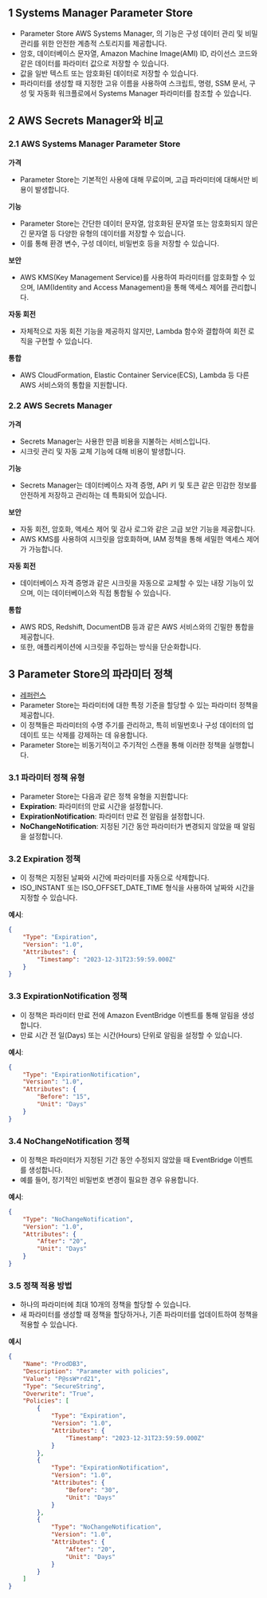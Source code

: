 ## 1 Systems Manager Parameter Store

- Parameter Store AWS Systems Manager, 의 기능은 구성 데이터 관리 및 비밀 관리를 위한 안전한 계층적 스토리지를 제공합니다.
- 암호, 데이터베이스 문자열, Amazon Machine Image(AMI) ID, 라이선스 코드와 같은 데이터를 파라미터 값으로 저장할 수 있습니다.
- 값을 일반 텍스트 또는 암호화된 데이터로 저장할 수 있습니다.
- 파라미터를 생성할 때 지정한 고유 이름을 사용하여 스크립트, 명령, SSM 문서, 구성 및 자동화 워크플로에서 Systems Manager 파라미터를 참조할 수 있습니다.



## 2 AWS Secrets Manager와 비교

### 2.1 AWS Systems Manager Parameter Store

**가격** 
- Parameter Store는 기본적인 사용에 대해 무료이며, 고급 파라미터에 대해서만 비용이 발생합니다.

**기능**
- Parameter Store는 간단한 데이터 문자열, 암호화된 문자열 또는 암호화되지 않은 긴 문자열 등 다양한 유형의 데이터를 저장할 수 있습니다. 
- 이를 통해 환경 변수, 구성 데이터, 비밀번호 등을 저장할 수 있습니다.

**보안**
- AWS KMS(Key Management Service)를 사용하여 파라미터를 암호화할 수 있으며, IAM(Identity and Access Management)을 통해 액세스 제어를 관리합니다.

**자동 회전**
- 자체적으로 자동 회전 기능을 제공하지 않지만, Lambda 함수와 결합하여 회전 로직을 구현할 수 있습니다.

**통합**
- AWS CloudFormation, Elastic Container Service(ECS), Lambda 등 다른 AWS 서비스와의 통합을 지원합니다.



### 2.2 AWS Secrets Manager

**가격**
- Secrets Manager는 사용한 만큼 비용을 지불하는 서비스입니다. 
- 시크릿 관리 및 자동 교체 기능에 대해 비용이 발생합니다.

**기능**
- Secrets Manager는 데이터베이스 자격 증명, API 키 및 토큰 같은 민감한 정보를 안전하게 저장하고 관리하는 데 특화되어 있습니다.

**보안**
- 자동 회전, 암호화, 액세스 제어 및 감사 로그와 같은 고급 보안 기능을 제공합니다. 
- AWS KMS를 사용하여 시크릿을 암호화하며, IAM 정책을 통해 세밀한 액세스 제어가 가능합니다.

**자동 회전**
- 데이터베이스 자격 증명과 같은 시크릿을 자동으로 교체할 수 있는 내장 기능이 있으며, 이는 데이터베이스와 직접 통합될 수 있습니다.

**통합**
- AWS RDS, Redshift, DocumentDB 등과 같은 AWS 서비스와의 긴밀한 통합을 제공합니다.
- 또한, 애플리케이션에 시크릿을 주입하는 방식을 단순화합니다.



## 3 Parameter Store의 파라미터 정책

- [레퍼런스](https://docs.aws.amazon.com/systems-manager/latest/userguide/parameter-store-policies.html)
- Parameter Store는 파라미터에 대한 특정 기준을 할당할 수 있는 파라미터 정책을 제공합니다.
- 이 정책들은 파라미터의 수명 주기를 관리하고, 특히 비밀번호나 구성 데이터의 업데이트 또는 삭제를 강제하는 데 유용합니다.
- Parameter Store는 비동기적이고 주기적인 스캔을 통해 이러한 정책을 실행합니다.



### 3.1 파라미터 정책 유형

- Parameter Store는 다음과 같은 정책 유형을 지원합니다:
- **Expiration**: 파라미터의 만료 시간을 설정합니다.
- **ExpirationNotification**: 파라미터 만료 전 알림을 설정합니다.
- **NoChangeNotification**: 지정된 기간 동안 파라미터가 변경되지 않았을 때 알림을 설정합니다.



### 3.2 Expiration 정책

- 이 정책은 지정된 날짜와 시간에 파라미터를 자동으로 삭제합니다.
- ISO_INSTANT 또는 ISO_OFFSET_DATE_TIME 형식을 사용하여 날짜와 시간을 지정할 수 있습니다.



**예시**:
```json
{
    "Type": "Expiration",
    "Version": "1.0",
    "Attributes": {
        "Timestamp": "2023-12-31T23:59:59.000Z"
    }
}
```



### 3.3 ExpirationNotification 정책

- 이 정책은 파라미터 만료 전에 Amazon EventBridge 이벤트를 통해 알림을 생성합니다.
- 만료 시간 전 일(Days) 또는 시간(Hours) 단위로 알림을 설정할 수 있습니다.



**예시**:

```json
{
    "Type": "ExpirationNotification",
    "Version": "1.0",
    "Attributes": {
        "Before": "15",
        "Unit": "Days"
    }
}
```



### 3.4 NoChangeNotification 정책

- 이 정책은 파라미터가 지정된 기간 동안 수정되지 않았을 때 EventBridge 이벤트를 생성합니다.
- 예를 들어, 정기적인 비밀번호 변경이 필요한 경우 유용합니다.



**예시**:

```json
{
    "Type": "NoChangeNotification",
    "Version": "1.0",
    "Attributes": {
        "After": "20",
        "Unit": "Days"
    }
}
```



### 3.5 정책 적용 방법

- 하나의 파라미터에 최대 10개의 정책을 할당할 수 있습니다.
- 새 파라미터를 생성할 때 정책을 할당하거나, 기존 파라미터를 업데이트하여 정책을 적용할 수 있습니다.



**예시**

```json
{
    "Name": "ProdDB3",
    "Description": "Parameter with policies",
    "Value": "P@ssW*rd21",
    "Type": "SecureString",
    "Overwrite": "True",
    "Policies": [
        {
            "Type": "Expiration",
            "Version": "1.0",
            "Attributes": {
                "Timestamp": "2023-12-31T23:59:59.000Z"
            }
        },
        {
            "Type": "ExpirationNotification",
            "Version": "1.0",
            "Attributes": {
                "Before": "30",
                "Unit": "Days"
            }
        },
        {
            "Type": "NoChangeNotification",
            "Version": "1.0",
            "Attributes": {
                "After": "20",
                "Unit": "Days"
            }
        }
    ]
}
```